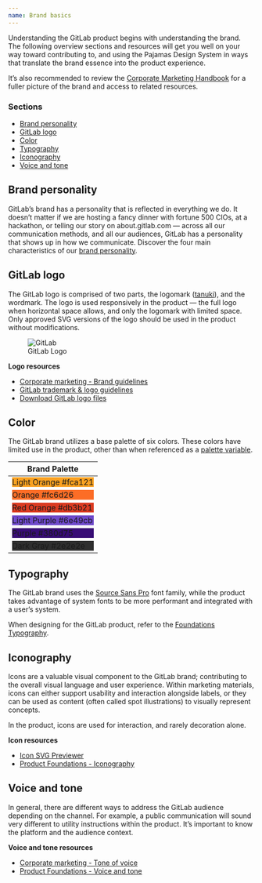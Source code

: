 ```yaml
---
name: Brand basics
---
```


<span class="ts-3">Understanding the GitLab product begins with understanding the brand. The following overview sections and resources will get you well on your way toward contributing to, and using the Pajamas Design System in ways that translate the brand essence into the product experience.</span>

It’s also recommended to review the [Corporate Marketing Handbook](https://about.gitlab.com/handbook/marketing/corporate-marketing/) for a fuller picture of the brand and access to related resources.

### Sections

* [Brand personality](#brand-personality)
* [GitLab logo](#gitlab-logo)
* [Color](#color)
* [Typography](#typography)
* [Iconography](#iconography)
* [Voice and tone](#voice-and-tone)

## Brand personality
GitLab’s brand has a personality that is reflected in everything we do. It doesn’t matter if we are hosting a fancy dinner with fortune 500 CIOs, at a hackathon, or telling our story on about.gitlab.com — across all our communication methods, and all our audiences, GitLab has a personality that shows up in how we communicate. Discover the four main characteristics of our [brand personality](https://about.gitlab.com/handbook/marketing/corporate-marketing/#brand-personality).

## GitLab logo
The GitLab logo is comprised of two parts, the logomark ([tanuki](https://about.gitlab.com/handbook/marketing/corporate-marketing/#the-tanuki)), and the wordmark. The logo is used responsively in the product — the full logo when horizontal space allows, and only the logomark with limited space. Only approved SVG versions of the logo should be used in the product without modifications.

<figure class="figure" role="figure" aria-label="GitLab Logo">
  <img class="figure-img p-a-5" src="/img/brand/gitlab-logo-gray-rgb.svg" alt="GitLab" role="img" />
  <figcaption class="figure-caption">GitLab Logo</figcaption>
</figure>

**Logo resources**
* [Corporate marketing - Brand guidelines](https://about.gitlab.com/handbook/marketing/corporate-marketing/#brand-guidelines)
* [GitLab trademark & logo guidelines](https://about.gitlab.com/handbook/marketing/corporate-marketing/#brand-guidelines)
* [Download GitLab logo files](https://about.gitlab.com/press/press-kit/)

## Color
The GitLab brand utilizes a base palette of six colors. These colors have limited use in the product, other than when referenced as a [palette variable](https://design.gitlab.com/product-foundations/colors).

| Brand Palette |
| ------ |
| <div class="color-overview p-a-3" style="background-color:#fca121;"><span class="variable">Light Orange</span> <span class="hex f-small">#fca121</span></div> |
| <div class="color-overview p-a-3" style="background-color:#fc6d26;"><span class="variable">Orange</span> <span class="hex f-small f-inverted">#fc6d26</span></div> |
| <div class="color-overview p-a-3" style="background-color:#db3b21;"><span class="variable f-inverted">Red Orange</span> <span class="hex f-small f-inverted">#db3b21</span></div> |
| <div class="color-overview p-a-3" style="background-color:#6e49cb;"><span class="variable f-inverted">Light Purple</span> <span class="hex f-small f-inverted">#6e49cb</span></div> |
| <div class="color-overview p-a-3" style="background-color:#380d75;"><span class="variable f-inverted">Purple</span> <span class="hex f-small f-inverted">#380d75</span></div> |
| <div class="color-overview p-a-3" style="background-color:#2e2e2e;"><span class="variable f-inverted">Dark Gray</span> <span class="hex f-small f-inverted">#2e2e2e</span></div> |

## Typography
The GitLab brand uses the [Source Sans Pro](https://fonts.google.com/specimen/Source+Sans+Pro) font family, while the product takes advantage of system fonts to be more performant and integrated with a user’s system.

When designing for the GitLab product, refer to the [Foundations Typography](https://design.gitlab.com/product-foundations/typography).

## Iconography
Icons are a valuable visual component to the GitLab brand; contributing to the overall visual language and user experience. Within marketing materials, icons can either support usability and interaction alongside labels, or they can be used as content (often called spot illustrations) to visually represent concepts.

In the product, icons are used for interaction, and rarely decoration alone.

**Icon resources**
* [Icon SVG Previewer](http://gitlab-org.gitlab.io/gitlab-svgs/)
* [Product Foundations - Iconography](https://design.gitlab.com/product-foundations/iconography)

## Voice and tone
In general, there are different ways to address the GitLab audience depending on the channel. For example, a public communication will sound very different to utility instructions within the product. It’s important to know the platform and the audience context.

**Voice and tone resources**
* [Corporate marketing  - Tone of voice](https://about.gitlab.com/handbook/marketing/corporate-marketing/#tone-of-voice)
* [Product Foundations - Voice and tone](https://design.gitlab.com/content/voice-tone)
